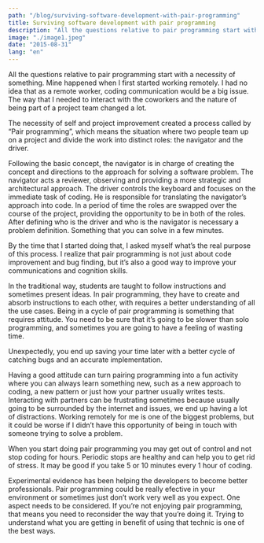 ```yaml
---
path: "/blog/surviving-software-development-with-pair-programming"
title: Surviving software development with pair programming
description: "All the questions relative to pair programming start with a necessity of something. Mine happened when I first started working remotely."
image: "./image1.jpeg"
date: "2015-08-31"
lang: "en"
---
```


All the questions relative to pair programming start with a necessity of something. Mine happened when I first started working remotely. I had no idea that as a remote worker, coding communication would be a big issue. The way that I needed to interact with the coworkers and the nature of being part of a project team changed a lot.

The necessity of self and project improvement created a process called by “Pair programming”, which means the situation where two people team up on a project and divide the work into distinct roles: the navigator and the driver.

Following the basic concept, the navigator is in charge of creating the concept and directions to the approach for solving a software problem. The navigator acts a reviewer, observing and providing a more strategic and architectural approach. The driver controls the keyboard and focuses on the immediate task of coding. He is responsible for translating the navigator’s approach into code. In a period of time the roles are swapped over the course of the project, providing the opportunity to be in both of the roles. After defining who is the driver and who is the navigator is necessary a problem definition. Something that you can solve in a few minutes.

By the time that I started doing that, I asked myself what’s the real purpose of this process. I realize that pair programming is not just about code improvement and bug finding, but it’s also a good way to improve your communications and cognition skills.

In the traditional way, students are taught to follow instructions and sometimes present ideas. In pair programming, they have to create and absorb instructions to each other, with requires a better understanding of all the use cases. Being in a cycle of pair programming is something that requires attitude. You need to be sure that it’s going to be slower than solo programming, and sometimes you are going to have a feeling of wasting time.

Unexpectedly, you end up saving your time later with a better cycle of catching bugs and an accurate implementation.

Having a good attitude can turn pairing programming into a fun activity where you can always learn something new, such as a new approach to coding, a new pattern or just how your partner usually writes tests. Interacting with partners can be frustrating sometimes because usually going to be surrounded by the internet and issues, we end up having a lot of distractions. Working remotely for me is one of the biggest problems, but it could be worse if I didn’t have this opportunity of being in touch with someone trying to solve a problem.

When you start doing pair programming you may get out of control and not stop coding for hours. Periodic stops are healthy and can help you to get rid of stress. It may be good if you take 5 or 10 minutes every 1 hour of coding.

Experimental evidence has been helping the developers to become better professionals. Pair programming could be really efective in your environment or sometimes just don’t work very well as you expect. One aspect needs to be considered. If you’re not enjoying pair programming, that means you need to reconsider the way that you’re doing it. Trying to understand what you are getting in benefit of using that technic is one of the best ways.
